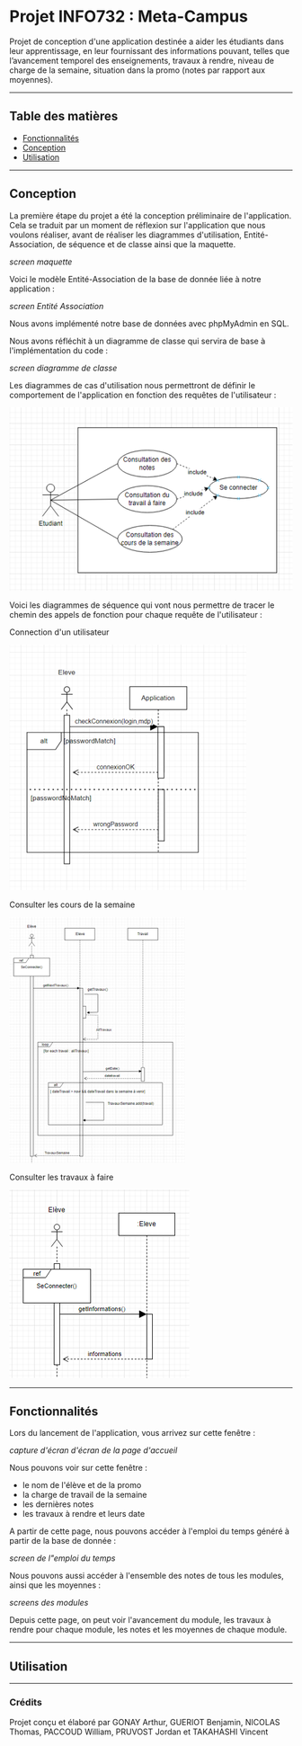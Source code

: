 # Projet INFO732 : Meta-Campus

Projet de conception d'une application destinée a aider les étudiants dans leur apprentissage, en leur fournissant des informations pouvant, telles que l’avancement temporel des enseignements, travaux à rendre, niveau de charge de la semaine, situation dans la promo (notes par rapport aux moyennes).

---
## Table des matières
- [Fonctionnalités](#fonctionnalités)
- [Conception](#conception)
- [Utilisation](#utilisation)

---
## Conception
La première étape du projet a été la conception préliminaire de l'application. Cela se traduit par un moment de réflexion sur l'application que nous voulons réaliser, avant de réaliser les diagrammes d'utilisation, Entité-Association,  de séquence et de classe ainsi que la maquette.

*screen maquette*

Voici le modèle Entité-Association de la base de donnée liée à notre application :

*screen Entité Association*

Nous avons implémenté notre base de données avec phpMyAdmin en SQL. 

Nous avons réfléchit à un diagramme de classe qui servira de base à l'implémentation du code :

*screen diagramme de classe*

Les diagrammes de cas d'utilisation nous permettront de définir le comportement de l'application en fonction des requêtes de l'utilisateur :


![Diagramme cas d'utilisation](useCase.png)


Voici les diagrammes de séquence qui vont nous permettre de tracer le chemin des appels de fonction pour chaque requête de l'utilisateur :

Connection d'un utilisateur

![Diagramme de Séquence pour la connection](sequenceConnection.png)

Consulter les cours de la semaine

![Diagramme de Séquence pour la consultation des cours de la semaine](consulterCoursSemaine.png)

Consulter les travaux à faire

![Diagramme de Séquence pour la consultation des travaux à faire](consulterTravailAFaire.png)

---
## Fonctionnalités
Lors du lancement de l'application, vous arrivez sur cette fenêtre :

*capture d'écran d'écran de la page d'accueil*

Nous pouvons voir sur cette fenêtre :
 - le nom de l'élève et de la promo
 - la charge de travail de la semaine
 - les dernières notes
 - les travaux à rendre et leurs date

A partir de cette page, nous pouvons accéder à l'emploi du temps généré à partir de la base de donnée : 

*screen de l"emploi du temps*

Nous pouvons aussi accéder à l'ensemble des notes de tous les modules, ainsi que les moyennes :

*screens des modules*

Depuis cette page, on peut voir l'avancement du module, les travaux à rendre pour chaque module, les notes et les moyennes de chaque module.

---
## Utilisation

---
### Crédits
Projet conçu et élaboré par GONAY Arthur, GUERIOT Benjamin, NICOLAS Thomas, PACCOUD William, PRUVOST Jordan et TAKAHASHI Vincent
